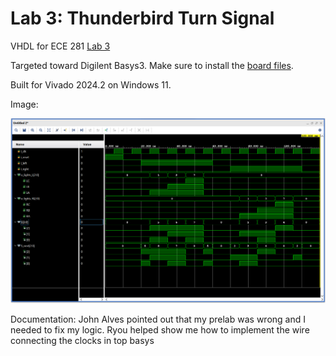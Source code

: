 # Lab 3: Thunderbird Turn Signal

VHDL for ECE 281 [Lab 3](https://usafa-ece.github.io/ece281-book/lab/lab3.html)

Targeted toward Digilent Basys3. Make sure to install the [board files](https://github.com/Xilinx/XilinxBoardStore/tree/2018.2/boards/Digilent/basys3).

Built for Vivado 2024.2 on Windows 11.

Image:

![Waveform from thunderbird_fsm_tb](myimage.png)

Documentation:
John Alves pointed out that my prelab was wrong and I needed to fix my logic.
Ryou helped show me how to implement the wire connecting the clocks in top basys
